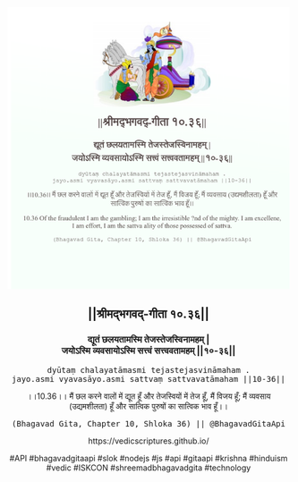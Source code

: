 <img src="../../asset/BG_10_36.png"/>
<center><h2>||श्रीमद्‍भगवद्‍-गीता १०.३६||</h2>
<h3>द्यूतं छलयतामस्मि तेजस्तेजस्विनामहम् |<br/>जयोऽस्मि व्यवसायोऽस्मि सत्त्वं सत्त्ववतामहम् ||१०-३६||</h3>
<pre>dyūtaṃ chalayatāmasmi tejastejasvināmaham .<br/>jayo.asmi vyavasāyo.asmi sattvaṃ sattvavatāmaham ||10-36||</pre>
<p>।।10.36।। मैं छल करने वालों में द्यूत हूँ और तेजस्वियों में तेज हूँ, मैं विजय हूँ; मैं व्यवसाय (उद्यमशीलता) हूँ और सात्विक पुरुषों का सात्विक भाव हूँ।।</p>
<pre>(Bhagavad Gita, Chapter 10, Shloka 36) || @BhagavadGitaApi</pre><p>https://vedicscriptures.github.io/</p><p>#API #bhagavadgitaapi #slok #nodejs #js #api #gitaapi #krishna #hinduism #vedic #ISKCON #shreemadbhagavadgita #technology</p></center>